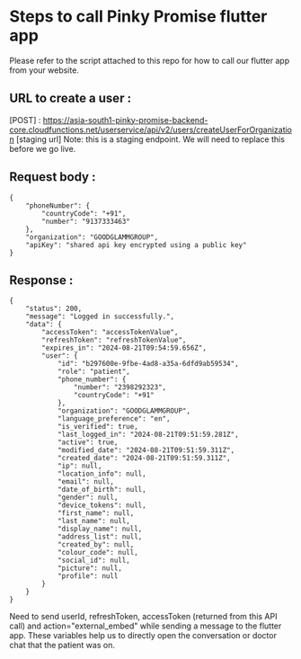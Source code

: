 # Steps to call Pinky Promise flutter app

Please refer to the script attached to this repo for how to call our flutter app from your website. 
## URL to create a user : 
[POST] : https://asia-south1-pinky-promise-backend-core.cloudfunctions.net/userservice/api/v2/users/createUserForOrganization [staging url]
Note: this is a staging endpoint. We will need to replace this before we go live.

## Request body : 

```
{
    "phoneNumber": {
        "countryCode": "+91",
        "number": "9137333463"
    }, 
    "organization": "GOODGLAMMGROUP",
    "apiKey": "shared api key encrypted using a public key"
}
```

## Response : 

```
{
    "status": 200,
    "message": "Logged in successfully.",
    "data": {
        "accessToken": "accessTokenValue",
        "refreshToken": "refreshTokenValue",
        "expires_in": "2024-08-21T09:54:59.656Z",
        "user": {
            "id": "b297600e-9fbe-4ad8-a35a-6dfd9ab59534",
            "role": "patient",
            "phone_number": {
                "number": "2398292323",
                "countryCode": "+91"
            },
            "organization": "GOODGLAMMGROUP",
            "language_preference": "en",
            "is_verified": true,
            "last_logged_in": "2024-08-21T09:51:59.281Z",
            "active": true,
            "modified_date": "2024-08-21T09:51:59.311Z",
            "created_date": "2024-08-21T09:51:59.311Z",
            "ip": null,
            "location_info": null,
            "email": null,
            "date_of_birth": null,
            "gender": null,
            "device_tokens": null,
            "first_name": null,
            "last_name": null,
            "display_name": null,
            "address_list": null,
            "created_by": null,
            "colour_code": null,
            "social_id": null,
            "picture": null,
            "profile": null
        }
    }
}
```

Need to send userId, refreshToken, accessToken (returned from this API call) and action="external_embed" while sending a message to the flutter app. 
These variables help us to directly open the conversation or doctor chat that the patient was on.

